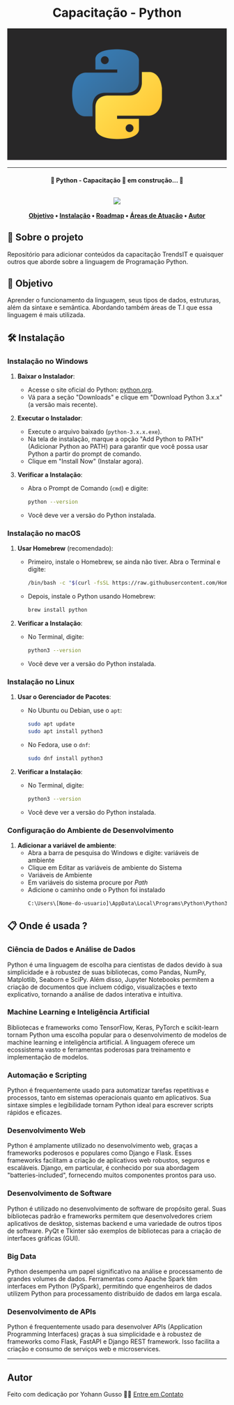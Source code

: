 <h1 align="center">Capacitação - Python </h1>
<img alt="Python" title="#Python" src="./assets/readme/python-alt.png" />
<hr>
<h4 align="center"> 
	🚧 Python - Capacitação 🚀 em construção... 🚧
<p align="center">
	<br>
  <img src="https://img.shields.io/static/v1?label=Linguagem&message=Python&color=3776AB&style=for-the-badge&logo=python"

</h4>

<p align="center">
 <a href="#-objetivo">Objetivo</a> •
 <a href="#-instalação">Instalação</a> •
 <a href="https://roadmap.sh/python">Roadmap</a> •
 <a href="#-onde-é-usada-">Áreas de Atuação</a> • 
 <a href="#Autor">Autor</a> 
</p>

## 🚀 Sobre o projeto
Repositório para adicionar conteúdos da capacitação TrendsIT e quaisquer outros que aborde sobre a linguagem de Programação Python.

## 📔 Objetivo
Aprender o funcionamento da linguagem, seus tipos de dados, estruturas, além da sintaxe e semântica. Abordando também áreas de T.I que essa linguagem é mais utilizada.

## 🛠️ Instalação

### Instalação no Windows

1. **Baixar o Instalador**:
   - Acesse o site oficial do Python: [python.org](https://www.python.org/).
   - Vá para a seção "Downloads" e clique em "Download Python 3.x.x" (a versão mais recente).

2. **Executar o Instalador**:
   - Execute o arquivo baixado (`python-3.x.x.exe`).
   - Na tela de instalação, marque a opção "Add Python to PATH" (Adicionar Python ao PATH) para garantir que você possa usar Python a partir do prompt de comando.
   - Clique em "Install Now" (Instalar agora).

3. **Verificar a Instalação**:
   - Abra o Prompt de Comando (`cmd`) e digite:
     ```bash
     python --version
     ```
   - Você deve ver a versão do Python instalada.

### Instalação no macOS

1. **Usar Homebrew** (recomendado):
   - Primeiro, instale o Homebrew, se ainda não tiver. Abra o Terminal e digite:
     ```bash
     /bin/bash -c "$(curl -fsSL https://raw.githubusercontent.com/Homebrew/install/HEAD/install.sh)"
     ```
   - Depois, instale o Python usando Homebrew:
     ```bash
     brew install python
     ```

2. **Verificar a Instalação**:
   - No Terminal, digite:
     ```bash
     python3 --version
     ```
   - Você deve ver a versão do Python instalada.

### Instalação no Linux

1. **Usar o Gerenciador de Pacotes**:
   - No Ubuntu ou Debian, use o `apt`:
     ```bash
     sudo apt update
     sudo apt install python3
     ```
   - No Fedora, use o `dnf`:
     ```bash
     sudo dnf install python3
     ```

2. **Verificar a Instalação**:
   - No Terminal, digite:
     ```bash
     python3 --version
     ```
   - Você deve ver a versão do Python instalada.

### Configuração do Ambiente de Desenvolvimento

1. **Adicionar a variável de ambiente**:
   - Abra a barra de pesquisa do Windows e digite: variáveis de ambiente
   - Clique em Editar as variáveis de ambiente do Sistema
   - Variáveis de Ambiente
   - Em variáveis do sistema procure por *Path*
   - Adicione o caminho onde o Python foi instalado
     ```bash
     C:\Users\[Nome-do-usuario]\AppData\Local\Programs\Python\Python3.x.x
     ```


## 📋 Onde é usada ?

### Ciência de Dados e Análise de Dados
Python é uma linguagem de escolha para cientistas de dados devido à sua simplicidade e à robustez de suas bibliotecas, como Pandas, NumPy, Matplotlib, Seaborn e SciPy. Além disso, Jupyter Notebooks permitem a criação de documentos que incluem código, visualizações e texto explicativo, tornando a análise de dados interativa e intuitiva.

### Machine Learning e Inteligência Artificial
Bibliotecas e frameworks como TensorFlow, Keras, PyTorch e scikit-learn tornam Python uma escolha popular para o desenvolvimento de modelos de machine learning e inteligência artificial. A linguagem oferece um ecossistema vasto e ferramentas poderosas para treinamento e implementação de modelos.

### Automação e Scripting
Python é frequentemente usado para automatizar tarefas repetitivas e processos, tanto em sistemas operacionais quanto em aplicativos. Sua sintaxe simples e legibilidade tornam Python ideal para escrever scripts rápidos e eficazes.

### Desenvolvimento Web
Python é amplamente utilizado no desenvolvimento web, graças a frameworks poderosos e populares como Django e Flask. Esses frameworks facilitam a criação de aplicativos web robustos, seguros e escaláveis. Django, em particular, é conhecido por sua abordagem "batteries-included", fornecendo muitos componentes prontos para uso.

### Desenvolvimento de Software
Python é utilizado no desenvolvimento de software de propósito geral. Suas bibliotecas padrão e frameworks permitem que desenvolvedores criem aplicativos de desktop, sistemas backend e uma variedade de outros tipos de software. PyQt e Tkinter são exemplos de bibliotecas para a criação de interfaces gráficas (GUI).

### Big Data
Python desempenha um papel significativo na análise e processamento de grandes volumes de dados. Ferramentas como Apache Spark têm interfaces em Python (PySpark), permitindo que engenheiros de dados utilizem Python para processamento distribuído de dados em larga escala.

### Desenvolvimento de APIs
Python é frequentemente usado para desenvolver APIs (Application Programming Interfaces) graças à sua simplicidade e à robustez de frameworks como Flask, FastAPI e Django REST framework. Isso facilita a criação e consumo de serviços web e microservices.

<hr>



## Autor
Feito com dedicação por Yohann Gusso 👋🏽 [Entre em Contato](https://www.linkedin.com/in/yohanngusso/)


